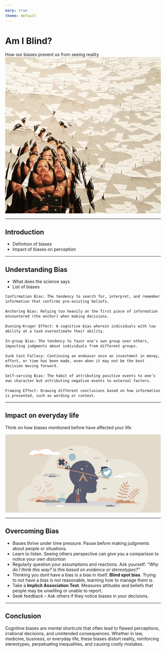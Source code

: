 ```yaml
---
marp: true
theme: default
---
```



# Am I Blind? 
How our biases prevent us from seeing reality
![bg cover right:40%](./images/distortion.webp)

---

## Introduction
- Definition of biases
- Impact of biases on perception

---

## Understanding Bias
- What does the science says 
- List of biases
```
Confirmation Bias: The tendency to search for, interpret, and remember information that confirms pre-existing beliefs.

Anchoring Bias: Relying too heavily on the first piece of information encountered (the anchor) when making decisions.

Dunning-Kruger Effect: A cognitive bias wherein individuals with low ability at a task overestimate their ability.

In-group Bias: The tendency to favor one’s own group over others, impacting judgments about individuals from different groups.

Sunk Cost Fallacy: Continuing an endeavor once an investment in money, effort, or time has been made, even when it may not be the best decision moving forward.

Self-serving Bias: The habit of attributing positive events to one’s own character but attributing negative events to external factors.

Framing Effect: Drawing different conclusions based on how information is presented, such as wording or context.

```

---
<!-- backgroundColor: #e0d7c4 -->

## Impact on everyday life
Think on how biases mentioned before have affected your life

![height:300px](./images/mind-bias.webp)

---
<!-- backgroundColor: white  -->

## Overcoming Bias
- Biases thrive under time pressure. Pause before making judgments about people or situations.
- Learn to listen. Seeing others perspective can give you a comparison to notice your own distortion
- Regularly question your assumptions and reactions. Ask yourself: *"Why do I think this way? Is this based on evidence or stereotypes?"*
- Thinking you dont have a bias is a bias in itself. **Blind spot bias**. Trying to not have a bias is not reasonable, learning how to manage them is. 
- Take a **Implicit Association Test**. Measures attitudes and beliefs that people may be unwilling or unable to report.
- Seek feedback – Ask others if they notice biases in your decisions.

---

## Conclusion
Cognitive biases are mental shortcuts that often lead to flawed perceptions, irrational decisions, and unintended consequences. Whether in law, medicine, business, or everyday life, these biases distort reality, reinforcing stereotypes, perpetuating inequalities, and causing costly mistakes.
